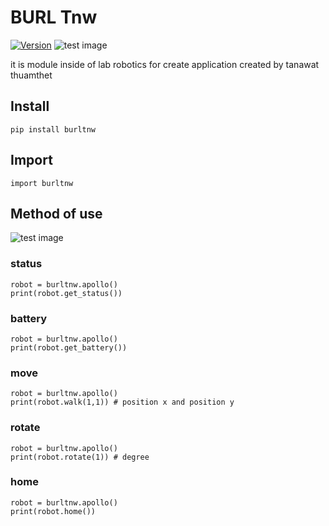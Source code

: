 # BURL Tnw
[![Version](https://badge.fury.io/gh/tterb%2FHyde.svg)](https://github.com/tanawatthuamthet)
![test image](https://www.img.in.th/images/874c0d89c594b276dab9cbf223465ec0.png)

   it is module inside of lab robotics for create application
created by tanawat thuamthet

## Install
```
pip install burltnw
```

## Import
```
import burltnw
```

## Method of use

![test image](https://static.generation-robots.com/14778-product_cover/mobile-base-apollo.jpg)

### status
```
robot = burltnw.apollo()
print(robot.get_status())
```

### battery
```
robot = burltnw.apollo()
print(robot.get_battery())
```

### move
```
robot = burltnw.apollo()
print(robot.walk(1,1)) # position x and position y
```

### rotate
```
robot = burltnw.apollo()
print(robot.rotate(1)) # degree
```

### home
```
robot = burltnw.apollo()
print(robot.home())
```
